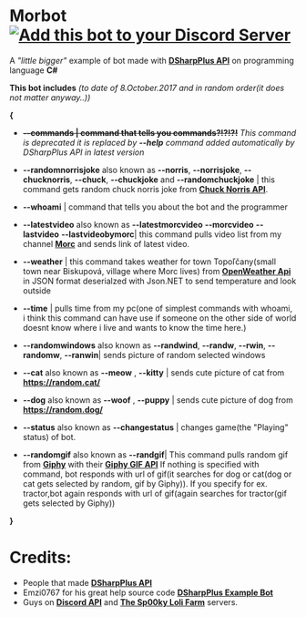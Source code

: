 # Morbot [![Add this bot to your Discord Server](https://img.shields.io/badge/Morbot-add%20it%20to%20your%20Discord%20Server!-green.svg?style=flat-square)](https://discordapp.com/api/oauth2/authorize?client_id=219188936940060684&scope=bot)
A *"little bigger"* example of bot made with **[DSharpPlus API](https://github.com/NaamloosDT/DSharpPlus)** on programming language **C#**

**This bot includes** *(to date of 8.October.2017 and in random order(it does not matter anyway..))*

**{**

- **~~--commands | command that tells you commands?!?!?!~~** *This command is deprecated it is replaced by **--help** command added automatically by DSharpPlus API in latest version*

- **--randomnorrisjoke** also known as **--norris**, **--norrisjoke**, **--chucknorris**, **--chuck**, **--chuckjoke** and **--randomchuckjoke** | this command gets random chuck norris joke from **[Chuck Norris API](https://api.chucknorris.io/)**.

- **--whoami** | command that tells you about the bot and the programmer

- **--latestvideo** also known as **--latestmorcvideo** **--morcvideo** **--lastvideo** **--lastvideobymorc**| this command pulls video list from my channel **[Morc](https://youtube.com/riskoautobus)** and sends link of latest video.

- **--weather** | this command takes weather for town Topoľčany(small town near Biskupová, village where Morc lives) from **[OpenWeather Api](https://openweathermap.org/api)** in JSON format deserialzed with Json.NET to send temperature and look outside

- **--time** | pulls time from my pc(one of simplest commands with whoami, i think this command can have use if someone on the other side of world doesnt know where i live and wants to know the time here.)

- **--randomwindows** also known as **--randwind**, **--randw**, **--rwin**, **--randomw**, **--ranwin**| sends picture of random selected windows

- **--cat** also known as **--meow** , **--kitty** | sends cute picture of cat from **https://random.cat/**

- **--dog** also known as **--woof** , **--puppy** | sends cute picture of dog from **https://random.dog/**

- **--status** also known as **--changestatus** | changes game(the "Playing" status) of bot.

- **--randomgif** also known as **--randgif**| This command pulls random gif from **[Giphy](https://giphy.com)** with their **[Giphy GIF API](https://developers.giphy.com/docs/)** If nothing is specified with command, bot responds with url of gif(it searches for dog or cat(dog or cat gets selected by random, gif by Giphy)). If you specify for ex. tractor,bot again responds with url of gif(again searches for tractor(gif gets selected by Giphy))

**}**


# Credits:
- People that made **[DSharpPlus API](https://github.com/NaamloosDT/DSharpPlus)**
- Emzi0767 for his great help source code **[DSharpPlus Example Bot](https://github.com/Emzi0767/DSharpPlus-Example-Bot)**
- Guys on **[Discord API](https://discord.gg/discord-api)** and **[The Sp00ky Loli Farm](https://discordapp.com/invite/0oZpaYcAjfvkDuE4)** servers.
